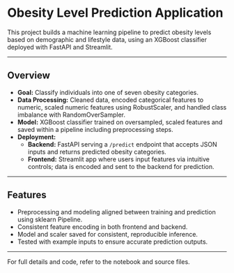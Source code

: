 # Obesity Level Prediction Application

This project builds a machine learning pipeline to predict obesity levels based on demographic and lifestyle data, using an XGBoost classifier deployed with FastAPI and Streamlit.

---
## Overview

- **Goal:** Classify individuals into one of seven obesity categories.
- **Data Processing:** Cleaned data, encoded categorical features to numeric, scaled numeric features using RobustScaler, and handled class imbalance with RandomOverSampler.
- **Model:** XGBoost classifier trained on oversampled, scaled features and saved within a pipeline including preprocessing steps.
- **Deployment:**  
  - **Backend:** FastAPI serving a `/predict` endpoint that accepts JSON inputs and returns predicted obesity categories.  
  - **Frontend:** Streamlit app where users input features via intuitive controls; data is encoded and sent to the backend for prediction.

---

## Features

- Preprocessing and modeling aligned between training and prediction using sklearn Pipeline.
- Consistent feature encoding in both frontend and backend.
- Model and scaler saved for consistent, reproducible inference.
- Tested with example inputs to ensure accurate prediction outputs.

---

For full details and code, refer to the notebook and source files.
